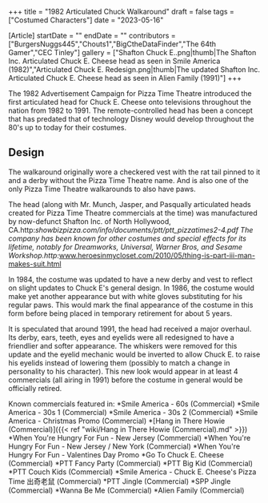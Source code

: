 +++
title = "1982 Articulated Chuck Walkaround"
draft = false
tags = ["Costumed Characters"]
date = "2023-05-16"

[Article]
startDate = ""
endDate = ""
contributors = ["BurgersNuggs445","Chouts1","BigCtheDataFinder","The 64th Gamer","CEC Tinley"]
gallery = ["Shafton Chuck E..png|thumb|The Shafton Inc. Articulated Chuck E. Cheese head as seen in Smile America (1982)","Articulated Chuck E. Redesign.png|thumb|The updated Shafton Inc. Articulated Chuck E. Cheese head as seen in Alien Family (1991)"]
+++

The 1982 Advertisement Campaign for Pizza Time Theatre introduced the first articulated head for Chuck E. Cheese onto televisions throughout the nation from 1982 to 1991. The remote-controlled head has been a concept that has predated that of technology Disney would develop throughout the 80's up to today for their costumes.

<h2> Design </h2>
The walkaround originally wore a checkered vest with the rat tail pinned to it and a derby without the Pizza Time Theatre name. And is also one of the only Pizza Time Theatre walkarounds to also have paws.


The head (along with Mr. Munch, Jasper, and Pasqually articulated heads created for Pizza Time Theatre commercials at the time) was manufactured by now-defunct Shafton Inc. of North Hollywood, CA.<ref>http:<i>showbizpizza.com/info/documents/ptt/ptt_pizzatimes2-4.pdf</ref> The company has been known for other costumes and special effects for its lifetime, notably for Dreamworks, Universal, Warner Bros, and Sesame Workshop.<ref>http:</i>www.heroesinmycloset.com/2010/05/thing-is-part-iii-man-makes-suit.html</ref>


In 1984, the costume was updated to have a new derby and vest to reflect on slight updates to Chuck E's general design. In 1986, the costume would make yet another appearance but with white gloves substituting for his regular paws. This would mark the final appearance of the costume in this form before being placed in temporary retirement for about 5 years.


It is speculated that around 1991, the head had received a major overhaul. Its derby, ears, teeth, eyes and eyelids were all redesigned to have a friendlier and softer appearance. The whiskers were removed for this update and the eyelid mechanic would be inverted to allow Chuck E. to raise his eyelids instead of lowering them (possibly to match a change in personality to his character). This new look would appear in at least 4 commercials (all airing in 1991) before the costume in general would be officially retired.




Known commercials featured in:
*Smile America - 60s (Commercial)
*Smile America - 30s 1 (Commercial)
*Smile America - 30s 2 (Commercial)
*Smile America - Christmas Promo (Commercial)
*[Hang in There Howie (Commercial)]({{< ref "wiki/Hang in There Howie (Commercial).md" >}})
*When You're Hungry For Fun - New Jersey (Commercial)
*When You're Hungry For Fun - New Jersey / New York (Commercial)
*When You're Hungry For Fun - Valentines Day Promo
*Go To Chuck E. Cheese (Commercial)
*PTT Fancy Party (Commercial)
*PTT Big Kid (Commercial)
*PTT Couch Kids (Commercial)
*Smile America - Chuck E. Cheese's Pizza Time 出奇老鼠 (Commercial)
*PTT Jingle (Commercial)
*SPP Jingle (Commercial)
*Wanna Be Me (Commercial)
*Alien Family (Commercial)


<references />